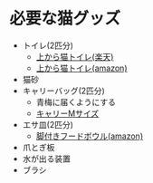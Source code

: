 # 必要な猫グッズ
  - トイレ(2匹分)
    - [上から猫トイレ(楽天)][l-01]
    - [上から猫トイレ(amazon)][l-02]
  - 猫砂
  - キャリーバッグ(2匹分)
    - 青梅に届くようにする
    - [キャリーMサイズ][l-04]
  - エサ皿(2匹分)
    - [脚付きフードボウル(amazon)][l-03]
  - 爪とぎ板
  - 水が出る装置
  - ブラシ

[l-01]:https://item.rakuten.co.jp/dog-kan/227724/?iasid=07rpp_10095___e4-kjwm8yks-fl33-8e00d09b-4429-41b1-8ccf-79257b0bc747
[l-02]:https://www.amazon.co.jp/%E3%82%A2%E3%82%A4%E3%83%AA%E3%82%B9%E3%82%AA%E3%83%BC%E3%83%A4%E3%83%9E-IRIS-OHYAMA-PUNT-530-%E4%B8%8A%E3%81%8B%E3%82%89%E7%8C%AB%E3%83%88%E3%82%A4%E3%83%AC/dp/B01JC65JGC/ref=sr_1_4?__mk_ja_JP=%E3%82%AB%E3%82%BF%E3%82%AB%E3%83%8A&dchild=1&keywords=%E4%B8%8A%E3%81%8B%E3%82%89%E7%8C%AB%E3%83%88%E3%82%A4%E3%83%AC&qid=1610614536&s=pet-supplies&sr=1-4&th=1
[l-03]:https://www.amazon.co.jp/%E7%8C%AB%E5%A3%B1-%E3%83%8F%E3%83%83%E3%83%94%E3%83%BC%E3%83%80%E3%82%A4%E3%83%8B%E3%83%B3%E3%82%B0-%E8%84%9A%E4%BB%98%E3%83%95%E3%83%BC%E3%83%89%E3%83%9C%E3%82%A6%E3%83%AB-%E3%82%B7%E3%83%AA%E3%82%B3%E3%83%B3%E4%BB%98%E3%81%8D-%E3%82%AB%E3%83%83%E3%83%97%E3%82%B1%E3%83%BC%E3%82%AD/dp/B07P8Y7SFL/ref=zg_bs_2155314051_1?_encoding=UTF8&psc=1&refRID=PET868QP46YKQ8Y1GBBZ

[l-04]:https://www.amazon.co.jp/%E3%82%A2%E3%82%A4%E3%83%AA%E3%82%B9%E3%82%AA%E3%83%BC%E3%83%A4%E3%83%9E-%E6%8A%98%E3%82%8A%E3%81%9F%E3%81%9F%E3%81%BF%E3%82%BD%E3%83%95%E3%83%88%E3%82%B1%E3%83%BC%E3%82%B8-%E3%82%AD%E3%83%A3%E3%83%AA%E3%83%BC/dp/B01MSK1P1E?ref_=Oct_s9_apbd_omwf_hd_bw_b2LrhAZ&pf_rd_r=A2HY8996NJ8BYYPWG5Y0&pf_rd_p=1854d1e6-da18-5f9b-9e7d-9b4f30306403&pf_rd_s=merchandised-search-10&pf_rd_t=BROWSE&pf_rd_i=2155366051&th=1
